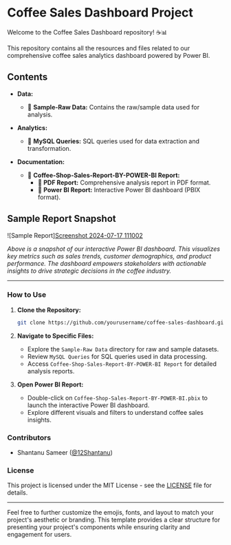 
# Coffee Sales Dashboard Project

Welcome to the Coffee Sales Dashboard repository! ☕📊

This repository contains all the resources and files related to our comprehensive coffee sales analytics dashboard powered by Power BI.

## Contents

- **Data:**
  - 📁 **Sample-Raw Data:** Contains the raw/sample data used for analysis.

- **Analytics:**
  - 📄 **MySQL Queries:** SQL queries used for data extraction and transformation.

- **Documentation:**
  - 📄 **Coffee-Shop-Sales-Report-BY-POWER-BI Report:** 
    - 📄 **PDF Report:** Comprehensive analysis report in PDF format.
    - 📄 **Power BI Report:** Interactive Power BI dashboard (PBIX format).

## Sample Report Snapshot

![Sample Report][Screenshot 2024-07-17 111002](https://github.com/user-attachments/assets/7c2181cf-3ded-4e2d-a20c-d6bd08aac8f6)


*Above is a snapshot of our interactive Power BI dashboard. This visualizes key metrics such as sales trends, customer demographics, and product performance. The dashboard empowers stakeholders with actionable insights to drive strategic decisions in the coffee industry.*

---

### How to Use

1. **Clone the Repository:**
   ```bash
   git clone https://github.com/yourusername/coffee-sales-dashboard.git
   ```

2. **Navigate to Specific Files:**
   - Explore the `Sample-Raw Data` directory for raw and sample datasets.
   - Review `MySQL Queries` for SQL queries used in data processing.
   - Access `Coffee-Shop-Sales-Report-BY-POWER-BI Report` for detailed analysis reports.

3. **Open Power BI Report:**
   - Double-click on `Coffee-Shop-Sales-Report-BY-POWER-BI.pbix` to launch the interactive Power BI dashboard.
   - Explore different visuals and filters to understand coffee sales insights.

### Contributors

- Shantanu Sameer ([@12Shantanu](https://github.com/12Shantanu))

### License

This project is licensed under the MIT License - see the [LICENSE](LICENSE) file for details.

---

Feel free to further customize the emojis, fonts, and layout to match your project's aesthetic or branding. This template provides a clear structure for presenting your project's components while ensuring clarity and engagement for users.
